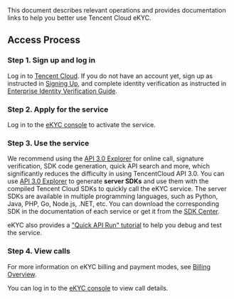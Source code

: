 This document describes relevant operations and provides documentation links to help you better use Tencent Cloud eKYC.
## Access Process
### Step 1. Sign up and log in
Log in to [Tencent Cloud](https://intl.cloud.tencent.com/login). If you do not have an account yet, sign up as instructed in [Signing Up](https://intl.cloud.tencent.com/document/product/378/17985), and complete identity verification as instructed in [Enterprise Identity Verification Guide](https://www.tencentcloud.com/document/product/378/10496).

### Step 2. Apply for the service
Log in to the [eKYC console](https://console.cloud.tencent.com/faceid) to activate the service.

### Step 3. Use the service
We recommend using the [API 3.0 Explorer](https://console.cloud.tencent.com/api/explorer?Product=faceid&Version=2018-03-01&Action=DetectAuth&SignVersion=) for online call, signature verification, SDK code generation, quick API search and more, which significantly reduces the difficulty in using TencentCloud API 3.0. You can use [API 3.0 Explorer](https://console.cloud.tencent.com/api/explorer?Product=faceid&Version=2018-03-01&Action=DetectAuth&SignVersion=) to generate **server SDKs** and use them with the compiled Tencent Cloud SDKs to quickly call the eKYC service. The server SDKs are available in multiple programming languages, such as Python, Java, PHP, Go, Node.js, .NET, etc. You can download the corresponding SDK in the documentation of each service or get it from the [SDK Center](https://intl.cloud.tencent.com/document/product/494).

eKYC also provides a ["Quick API Run" tutorial](https://www.tencentcloud.com/document/product/1061/37029) to help you debug and test the service.

### Step 4. View calls
For more information on eKYC billing and payment modes, see [Billing Overview](https://intl.cloud.tencent.com/document/product/1061/37023?!editLang=en).

You can log in to the [eKYC console](https://console.cloud.tencent.com/faceid) to view call details.

